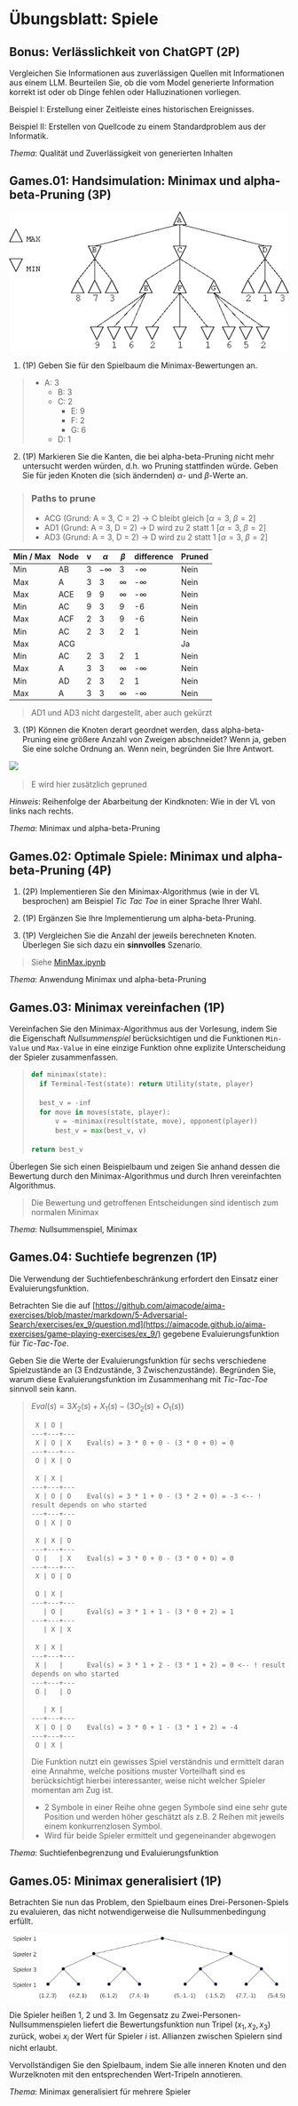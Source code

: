 # Übungsblatt: Spiele

## Bonus: Verlässlichkeit von ChatGPT (2P)

Vergleichen Sie Informationen aus zuverlässigen Quellen mit
Informationen aus einem LLM. Beurteilen Sie, ob die vom Model generierte
Information korrekt ist oder ob Dinge fehlen oder Halluzinationen
vorliegen.

Beispiel I: Erstellung einer Zeitleiste eines historischen Ereignisses.

Beispiel II: Erstellen von Quellcode zu einem Standardproblem aus der
Informatik.

*Thema*: Qualität und Zuverlässigkeit von generierten Inhalten

## Games.01: Handsimulation: Minimax und alpha-beta-Pruning (3P)

![alphabeta](alphabeta.png)

1.  (1P) Geben Sie für den Spielbaum die Minimax-Bewertungen an.
> - A: 3
>   - B: 3
>   - C: 2
>     - E: 9
>     - F: 2
>     - G: 6
>   - D: 1
2.  (1P) Markieren Sie die Kanten, die bei alpha-beta-Pruning nicht mehr
    untersucht werden würden, d.h. wo Pruning stattfinden würde. Geben
    Sie für jeden Knoten die (sich ändernden) $`\alpha`$- und
    $`\beta`$-Werte an.
> ### Paths to prune
> - ACG (Grund: A = 3, C = 2) → C bleibt gleich $`[\alpha=3,\;\beta=2]`$
> - AD1 (Grund: A = 3, D = 2) → D wird zu 2 statt 1 $`[\alpha=3,\;\beta=2]`$
> - AD3 (Grund: A = 3, D = 2) → D wird zu 2 statt 1 $`[\alpha=3,\;\beta=2]`$
> 
>
| Min / Max | Node | v | $`\alpha`$  | $`\beta`$  | difference  | Pruned |
|-----------|------|---|-------------|------------|-------------|--------|
| Min       | AB   | 3 | $`-\infty`$ | 3          | -$`\infty`$ | Nein   |
| Max       | A    | 3 | 3           | $`\infty`$ | -$`\infty`$ | Nein   |
| Max       | ACE  | 9 | 9           | $`\infty`$ | -$`\infty`$ | Nein   |
| Min       | AC   | 9 | 3           | 9          | -6          | Nein   |
| Max       | ACF  | 2 | 3           | 9          | -6          | Nein   |
| Min       | AC   | 2 | 3           | 2          | 1           | Nein   |
| Max       | ACG  |   |             |            |             | Ja     |
| Min       | AC   | 2 | 3           | 2          | 1           | Nein   |
| Max       | A    | 3 | 3           | $`\infty`$ | -$`\infty`$ | Nein   |
| Min       | AD   | 2 | 3           | 2          | 1           | Nein   |
| Max       | A    | 3 | 3           | $`\infty`$ | -$`\infty`$ | Nein   |

> AD1 und AD3 nicht dargestellt, aber auch gekürzt

3.  (1P) Können die Knoten derart geordnet werden, dass
    alpha-beta-Pruning eine größere Anzahl von Zweigen abschneidet? Wenn
    ja, geben Sie eine solche Ordnung an. Wenn nein, begründen Sie Ihre
    Antwort.

[![](https://mermaid.ink/img/pako:eNqVlMtu4yAUQH8F3cWsnMiAA5hF1SZpu-quq8obUq4dS35Eri11Jsq_FxPXnoWTtJZA4tzDBczjCO-1RdCQNeawJ6_bpCLue7g_fuzNATVpm_x0Zjv-PwxIYXZYaJIAT-BbkRcUOSnqgqJG5Wlm8McZ9jzDLLuQno3pLb2g0Em5vtSztB6d0lSdKRZpXuCQYHMltr0SS9lccHYZKb2hTstJf-FifEONJ_UXWcUNVYxq9vNfkK1uqKtJ_dkEhtNPFos7siZ_yMaV4UqsPdxxR3ayr9Sw1Z4_OfLoyvOwxx5a5oilfcWHo-152vO0525nhvPtAxg7hn0AxXDGPc-EQ9mqr9h5kkkFgbuzuQXdNh0GUGJTmr4JRx-Hdo8lJtCvzWJquqJNIKlOrtvBVG91XX73bOou24NOTfHhWt3Bmha3uXEPQjnSBiuLzabuqhY0FVHss4A-widooZZSRaFiTIRURhEL4C9oFrIlpSxWXEZcUXoK4J8fNVyqSHLJQ6E4Z0IyGgDavK2bl_NT5F-k0xckq1-5?type=png)](https://mermaid.live/edit#pako:eNqVlMtu4yAUQH8F3cWsnMiAA5hF1SZpu-quq8obUq4dS35Eri11Jsq_FxPXnoWTtJZA4tzDBczjCO-1RdCQNeawJ6_bpCLue7g_fuzNATVpm_x0Zjv-PwxIYXZYaJIAT-BbkRcUOSnqgqJG5Wlm8McZ9jzDLLuQno3pLb2g0Em5vtSztB6d0lSdKRZpXuCQYHMltr0SS9lccHYZKb2hTstJf-FifEONJ_UXWcUNVYxq9vNfkK1uqKtJ_dkEhtNPFos7siZ_yMaV4UqsPdxxR3ayr9Sw1Z4_OfLoyvOwxx5a5oilfcWHo-152vO0525nhvPtAxg7hn0AxXDGPc-EQ9mqr9h5kkkFgbuzuQXdNh0GUGJTmr4JRx-Hdo8lJtCvzWJquqJNIKlOrtvBVG91XX73bOou24NOTfHhWt3Bmha3uXEPQjnSBiuLzabuqhY0FVHss4A-widooZZSRaFiTIRURhEL4C9oFrIlpSxWXEZcUXoK4J8fNVyqSHLJQ6E4Z0IyGgDavK2bl_NT5F-k0xckq1-5)

> E wird hier zusätzlich gepruned

*Hinweis*: Reihenfolge der Abarbeitung der Kindknoten: Wie in der VL von
links nach rechts.

*Thema*: Minimax und alpha-beta-Pruning

## Games.02: Optimale Spiele: Minimax und alpha-beta-Pruning (4P)

1.  (2P) Implementieren Sie den Minimax-Algorithmus (wie in der VL
    besprochen) am Beispiel *Tic Tac Toe* in einer Sprache Ihrer Wahl.

2.  (1P) Ergänzen Sie Ihre Implementierung um alpha-beta-Pruning.

3.  (1P) Vergleichen Sie die Anzahl der jeweils berechneten Knoten.
    Überlegen Sie sich dazu ein **sinnvolles** Szenario.

> Siehe [MinMax.ipynb](MinMax.ipynb)

*Thema*: Anwendung Minimax und alpha-beta-Pruning

## Games.03: Minimax vereinfachen (1P)

Vereinfachen Sie den Minimax-Algorithmus aus der Vorlesung, indem Sie
die Eigenschaft *Nullsummenspiel* berücksichtigen und die Funktionen
`Min-Value` und `Max-Value` in eine einzige Funktion ohne explizite
Unterscheidung der Spieler zusammenfassen.

> ```Python
> def minimax(state):
>   if Terminal-Test(state): return Utility(state, player)
>   
>   best_v = -inf
>   for move in moves(state, player):
>       v = -minimax(result(state, move), opponent(player))
>       best_v = max(best_v, v)
>
> return best_v 
> ```

Überlegen Sie sich einen Beispielbaum und zeigen Sie anhand dessen die
Bewertung durch den Minimax-Algorithmus und durch Ihren vereinfachten
Algorithmus.

> Die Bewertung und getroffenen Entscheidungen sind identisch zum normalen Minimax

*Thema*: Nullsummenspiel, Minimax

## Games.04: Suchtiefe begrenzen (1P)

Die Verwendung der Suchtiefenbeschränkung erfordert den Einsatz einer
Evaluierungsfunktion.

Betrachten Sie die auf
[https://github.com/aimacode/aima-exercises/blob/master/markdown/5-Adversarial-Search/exercises/ex_9/question.md](https://aimacode.github.io/aima-exercises/game-playing-exercises/ex_9/)
gegebene Evaluierungsfunktion für *Tic-Tac-Toe*.

Geben Sie die Werte der Evaluierungsfunktion für sechs verschiedene
Spielzustände an (3 Endzustände, 3 Zwischenzustände). Begründen Sie,
warum diese Evaluierungsfunktion im Zusammenhang mit *Tic-Tac-Toe*
sinnvoll sein kann.
> ${Eval}(s) = 3X_2(s) + X_1(s) - (3O_2(s) + O_1(s))$
> ```
>  X | O |
> ---+---+---
>  X | O | X    Eval(s) = 3 * 0 + 0 - (3 * 0 + 0) = 0
> ---+---+---
>  O | X | O 
> 
>  X | X |
> ---+---+---
>  X | O | O    Eval(s) = 3 * 1 + 0 - (3 * 2 + 0) = -3 <-- ! result depends on who started
> ---+---+---
>  O | X | O 
> 
>  X | X | O
> ---+---+---
>  O |   | X    Eval(s) = 3 * 0 + 0 - (3 * 0 + 0) = 0
> ---+---+---
>  X | O | O 
> 
>  O | X |
> ---+---+---
>    | O |      Eval(s) = 3 * 1 + 1 - (3 * 0 + 2) = 1
> ---+---+---
>    | X | X 
> 
>  X | X |
> ---+---+---
>  X |   |      Eval(s) = 3 * 1 + 2 - (3 * 1 + 2) = 0 <-- ! result depends on who started
> ---+---+---
>  O |   | O 
> 
>    | X |
> ---+---+---
>  X | O | O    Eval(s) = 3 * 0 + 1 - (3 * 1 + 2) = -4
> ---+---+---
>  O | X | 
> ```
> 
> Die Funktion nutzt ein gewisses Spiel verständnis und ermittelt daran eine Annahme, welche positions muster Vorteilhaft sind
> es berücksichtigt hierbei interessanter, weise nicht welcher Spieler momentan am Zug ist.  
> - 2 Symbole in einer Reihe ohne gegen Symbole sind eine sehr gute Position und werden höher geschätzt als z.B. 2 Reihen mit jeweils einem konkurrenzlosen Symbol.
> - Wird für beide Spieler ermittelt und gegeneinander abgewogen

*Thema*: Suchtiefenbegrenzung und Evaluierungsfunktion

## Games.05: Minimax generalisiert (1P)

Betrachten Sie nun das Problem, den Spielbaum eines Drei-Personen-Spiels
zu evaluieren, das nicht notwendigerweise die Nullsummenbedingung
erfüllt.

![minmax-multiplayer](minmax-multiplayer.png)

Die Spieler heißen 1, 2 und 3. Im Gegensatz zu
Zwei-Personen-Nullsummenspielen liefert die Bewertungsfunktion nun
Tripel $`(x_1, x_2, x_3)`$ zurück, wobei $`x_i`$ der Wert für Spieler
$`i`$ ist. Allianzen zwischen Spielern sind nicht erlaubt.

Vervollständigen Sie den Spielbaum, indem Sie alle inneren Knoten und
den Wurzelknoten mit den entsprechenden Wert-Tripeln annotieren.

*Thema*: Minimax generalisiert für mehrere Spieler